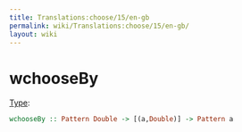 ```yaml
---
title: Translations:choose/15/en-gb
permalink: wiki/Translations:choose/15/en-gb/
layout: wiki
---
```


# wchooseBy

[Type](/wiki/Type_signature "wikilink"):

``` haskell
wchooseBy :: Pattern Double -> [(a,Double)] -> Pattern a 
```
